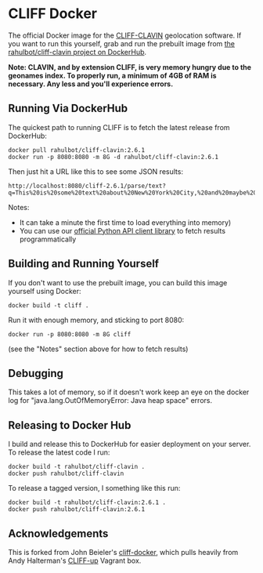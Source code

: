 CLIFF Docker
============

The official Docker image for the [CLIFF-CLAVIN](http://cliff.mediacloud.org/) geolocation software. If you want to run this yourself, grab and run the prebuilt image from [the rahulbot/cliff-clavin project on DockerHub](https://hub.docker.com/repository/docker/rahulbot/cliff-clavin/general).

**Note: CLAVIN, and by extension CLIFF, is very memory hungry due to the geonames index. To properly run, a minimum of 4GB of RAM is necessary. Any less and you'll experience errors.**

Running Via DockerHub
---------------------

The quickest path to running CLIFF is to fetch the latest release from DockerHub:

```
docker pull rahulbot/cliff-clavin:2.6.1
docker run -p 8080:8080 -m 8G -d rahulbot/cliff-clavin:2.6.1
```

Then just hit a URL like this to see some JSON results:

```
http://localhost:8080/cliff-2.6.1/parse/text?q=This%20is%20some%20text%20about%20New%20York%20City,%20and%20maybe%20about%20Accra%20as%20well,%20and%20maybe%20Boston%20as%20well.
```

Notes:
 * It can take a minute the first time to load everything into memory)
 * You can use our [official Python API client library](https://pypi.org/project/mediacloud-cliff/) to fetch results programmatically

Building and Running Yourself
-----------------------------

If you don't want to use the prebuilt image, you can build this image yourself using Docker:

```
docker build -t cliff .
```

Run it with enough memory, and sticking to port 8080:

```
docker run -p 8080:8080 -m 8G cliff
```

(see the "Notes" section above for how to fetch results)

Debugging
---------

This takes a lot of memory, so if it doesn't work keep an eye on the docker log for "java.lang.OutOfMemoryError: Java heap space" errors.

Releasing to Docker Hub
-----------------------

I build and release this to DockerHub for easier deployment on your server. To release the latest code I run:
```
docker build -t rahulbot/cliff-clavin .
docker push rahulbot/cliff-clavin
```

To release a tagged version, I something like this run:
```
docker build -t rahulbot/cliff-clavin:2.6.1 .
docker push rahulbot/cliff-clavin:2.6.1
```

Acknowledgements
-----------------

This is forked from John Beieler's [cliff-docker](https://github.com/havlicek/cliff-docker),
which pulls heavily from Andy Halterman's [CLIFF-up](https://github.com/ahalterman/CLIFF-up) Vagrant box.
